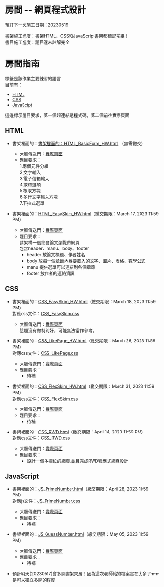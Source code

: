 # 房間 -- 網頁程式設計
預訂下一次施工日期：20230519<br>
<br>
書架施工進度：書架HTML、CSS和JavaScript書架都標記完畢！<br>
書目施工進度：題目還未註解完全

# 房間指南
標籤是該作業主要練習的語言<br>
目前有：
- [HTML](#html)<br>
- [CSS](#css)<br>
- [JavaScipt](#javascript)<br>

這邊標示題目要求，第一個超連結是程式碼，第二個前往實際頁面

## HTML

- 書架裡面的：[書架裡面的：HTML_BasicForm_HW.html](HTML_BasicForm_HW.html) （無需繳交）<br>
  - 大廳傳送門：[實際頁面](https://skys-kid-lai.github.io/1004/111-2WebDesign/HTML_BasicForm_HW.html)<br>
  - 題目要求：<br>
    1.兩個元件分組<br>
    2.文字輸入<br>
    3.電子信箱輸入<br>
    4.按鈕選項<br>
    5.核取方塊<br>
    6.多行文字輸入方塊<br>
    7.下拉式選單<br>

- 書架裡面的：[HTML_EasySkim_HW.html](HTML_EasySkim_HW.html)（繳交期限：March 17, 2023 11:59 PM）<br>
  - 大廳傳送門：[實際頁面](https://skys-kid-lai.github.io/1004/111-2WebDesign/HTML_EasySkim_HW.html)<br>
  - 題目要求：<br>
    請架構一個簡易論文瀏覽的網頁<br>
    包含header、manu、body、footer<br>
      - header 放論文標題、作者姓名
      - body 放每一個章節內容要載入的文字、圖片、表格、數學公式
      - manu 提供選單可以連結到各個章節
      - footer 放作者的連絡資訊

## CSS
- 書架裡面的：[CSS_EasySkim_HW.html](CSS_EasySkim_HW.html)（繳交期限：March 18, 2023 11:59 PM）<br>
  對應css文件：[CSS_EasySkim.css](CSS_EasySkim.css)<br>
  - 大廳傳送門：[實際頁面](https://skys-kid-lai.github.io/1004/111-2WebDesign/CSS_EasySkim_HW.html)<br>
    這題沒有做特別好，可能無法當作參考。<br>
  
- 書架裡面的：[CSS_LikePage_HW.html](CSS_LikePage_HW.html)（繳交期限：March 26, 2023 11:59 PM）<br>
  對應css文件：[CSS_LikePage.css](CSS_LikePage.css)<br>
  - 大廳傳送門：[實際頁面](https://skys-kid-lai.github.io/1004/111-2WebDesign/CSS_LikePage_HW.html)<br>
  - 題目要求：<br>
    - 待補<br>
  
- 書架裡面的：[CSS_FlexSkim_HW.html](CSS_FlexSkim_HW.html)（繳交期限：March 31, 2023 11:59 PM）<br>
  對應css文件：[CSS_FlexSkim.css](CSS_FlexSkim.css)<br>
  - 大廳傳送門：[實際頁面](https://skys-kid-lai.github.io/1004/111-2WebDesign/CSS_FlexSkim_HW.html)<br>
  - 題目要求：<br>
    - 待補<br>
  
- 書架裡面的：[CSS_RWD.html](CSS_RWD.html)（繳交期限：April 14, 2023 11:59 PM）<br>
  對應css文件：[CSS_RWD.css](CSS_RWD.css)<br>
  - 大廳傳送門：[實際頁面](https://skys-kid-lai.github.io/1004/111-2WebDesign/CSS_RWD.html)<br>
  - 題目要求：<br>
    - 設計一個多欄位的網頁,並且完成RWD響應式網頁設計

## JavaScript
- 書架裡面的：[JS_PrimeNumber.html](JS_PrimeNumber.html)（繳交期限：April 28, 2023 11:59 PM）<br>
  對應js文件：[JS_PrimeNumber.css](JS_PrimeNumber.css)<br>
  - 大廳傳送門：[實際頁面](https://skys-kid-lai.github.io/1004/111-2WebDesign/JS_PrimeNumber.html)<br>
  - 題目要求：<br>
    - 待補<br>
  
- 書架裡面的：[JS_GuessNumber.html](JS_GuessNumber.html)（繳交期限：May 05, 2023 11:59 PM）<br>
  - 大廳傳送門：[實際頁面](https://skys-kid-lai.github.io/1004/111-2WebDesign/JS_GuessNumber.html)<br>
  - 題目要求：<br>
    - 待補<br>
  
- 預計明天(20230517)會多開書架夾層！因為這次老師給的檔案實在太多了ㅠㅠ是可以獨立多開的程度
